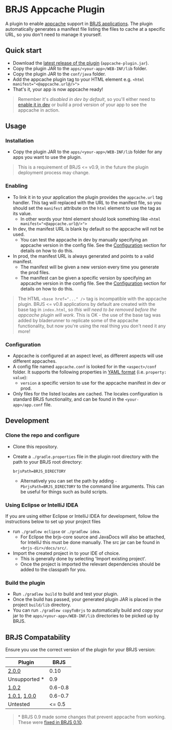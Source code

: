 # BRJS Appcache Plugin

A plugin to enable [appcache](https://developer.mozilla.org/en/docs/HTML/Using_the_application_cache) support in [BRJS applications](http://bladerunnerjs.org/). The plugin automatically generates a manifest file listing the files to cache at a specific URL, so you don't need to manage it yourself.

## Quick start
- Download the [latest release of the plugin](https://github.com/caplin/brjs-appcache/releases/latest) (`appcache-plugin.jar`).
- Copy the plugin JAR to the `apps/<your-app>/WEB-INF/lib` folder.
- Copy the plugin JAR to the `conf/java` folder.
- Add the appcache plugin tag to your HTML element e.g. `<html manifest="<@appcache.url@/>">`
- That's it, your app is now appcache ready!

> Remember it's *disabled in dev by default*, so you'll either need to [enable it in dev](#enableInDev) or build a prod version of your app to see the appcache in action.

## Usage

### Installation
- Copy the plugin JAR to the `apps/<your-app>/WEB-INF/lib` folder for any apps you want to use the plugin.

> This is a requirement of BRJS <= v0.9, in the future the plugin deployment process may change.

### Enabling
- To link it in to your application the plugin provides the `appcache.url` tag handler. This tag will replaced with the URL to the manifest file, so you should set the `manifest` attribute on the `html` element to use the tag as its value. 
    - In other words your html element should look something like `<html manifest="<@appcache.url@/>">`
- <a name="enableInDev"></a>In dev, the manifest URL is blank by default so the appcache will not be used.
    - You can test the appcache in dev by manually specifying an appcache version in the config file. See the [Configuration](#configuration) section for details on how to do this.
- In prod, the manifest URL is always generated and points to a valid manifest.
    - The manifest will be given a new version every time you generate the prod files.
    - The manifest can be given a specific version by specifying an appcache version in the config file. See the [Configuration](#configuration) section for details on how to do this.

> The HTML `<base href="..." />` tag is incompatible with the appcache plugin. BRJS <= v0.8 applications by default are created with the base tag in `index.html`, so *this will need to be removed before the appcache plugin will work*. This is OK - the use of the base tag was added by bladerunner to replicate some of the appcache functionality, but now you're using the real thing you don't need it any more!

<a name="configuration"></a>
### Configuration
- Appcache is configured at an aspect level, as different aspects will use different appcaches.
- A config file named `appcache.conf` is looked for in the `<aspect>/conf` folder. It supports the following properties in [YAML format](http://en.wikipedia.org/wiki/YAML#Examples) (i.e. `property: value`):
    - `version` a specific version to use for the appcache manifest in dev or prod.
- Only files for the listed locales are cached. The locales configuration is standard BRJS functionality, and can be found in the `<your-app>/app.conf` file.

## Development

### Clone the repo and configure
- Clone this repository.
- Create a `./gradle.properties` file in the plugin root directory with the path to your BRJS root directory:
    ```
    brjsPath=BRJS_DIRECTORY
    ```

    - Alternatively you can set the path by adding `-PbrjsPath=BRJS_DIRECTORY` to the command line arguments. This can be useful for things such as build scripts.


### Using Eclipse or IntelliJ IDEA 
If you are using either Eclipse or IntelliJ IDEA for development, follow the instructions below to set up your project files

- run `./gradlew eclipse` or `./gradlew idea`.
    - For Eclipse the brjs-core source and JavaDocs will also be attached, for IntelliJ this must be done manually. The src jar can be found in `<brjs-dir>/docs/src/`.
- Import the created project in to your IDE of choice.
    - This is generally done by selecting 'Import existing project'.
    - Once the project is imported the relevant dependencies should be added to the classpath for you.
 
### Build the plugin
- Run `./gradlew build` to build and test your plugin.
- Once the build has passed, your generated plugin JAR is placed in the project `build/lib` directory.
- You can run `./gradlew copyToBrjs` to automatically build and copy your jar to the `apps/<your-app>/WEB-INF/lib` directories to be picked up by BRJS.


## BRJS Compatability
Ensure you use the correct version of the plugin for your BRJS version:

Plugin | BRJS
-------|-----
[2.0.0](https://github.com/caplin/brjs-appcache/releases/tag/2.0.0) | 0.10
Unsupported * | 0.9
[1.0.2](https://github.com/caplin/brjs-appcache/releases/tag/1.0.2) | 0.6-0.8
[1.0.1](https://github.com/caplin/brjs-appcache/releases/tag/1.0.1), [1.0.0](https://github.com/caplin/brjs-appcache/releases/tag/1.0.0) | 0.6-0.7
Untested | <= 0.5

> \* BRJS 0.9 made some changes that prevent appcache from working. These were [fixed in BRJS 0.10](https://github.com/BladeRunnerJS/brjs/issues/725).
